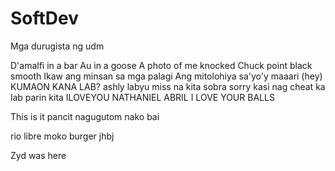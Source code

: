 # SoftDev
Mga durugista ng udm

D'amalfi in a bar Au in a goose
A photo of me knocked Chuck point black smooth
Ikaw ang minsan sa mga palagi
Ang mitolohiya sa'yo'y maaari (hey)
 KUMAON KANA LAB?
 ashly labyu miss na kita sobra sorry kasi nag cheat ka lab parin kita 
ILOVEYOU NATHANIEL ABRIL I LOVE YOUR BALLS


This is it pancit nagugutom nako bai

rio libre moko burger
jhbj


Zyd was here
